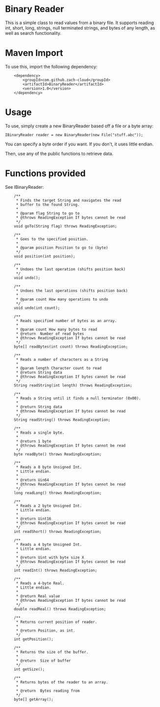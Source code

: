 # Binary Reader

This is a simple class to read values from a binary file.
It supports reading int, short, long, strings, 
null terminated strings, and bytes of any length, 
as well as search functionality.

# Maven Import

To use this, import the following dependency:
```
    <dependency>
        <groupId>com.github.zach-cloud</groupId>
        <artifactId>BinaryReader</artifactId>
        <version>1.0</version>
    </dependency>
```

# Usage

To use, simply create a new BinaryReader based off
a file or a byte array:

```
IBinaryReader reader = new BinaryReader(new File("stuff.abc"));
```

You can specify a byte order if you want. If you don't, 
it uses little endian.

Then, use any of the public functions to retrieve data.

# Functions provided

See IBinaryReader:
```
    /**
     * Finds the target String and navigates the read
     * buffer to the found String.
     *
     * @param flag String to go to
     * @throws ReadingException If bytes cannot be read
     */
    void goTo(String flag) throws ReadingException;

    /**
     * Goes to the specified position.
     *
     * @param position Position to go to (byte)
     */
    void position(int position);

    /**
     * Undoes the last operation (shifts position back)
     */
    void undo();

    /**
     * Undoes the last operations (shifts position back)
     *
     * @param count How many operations to undo
     */
    void undo(int count);

    /**
     * Reads specified number of bytes as an array.
     *
     * @param count How many bytes to read
     * @return  Number of read bytes
     * @throws ReadingException If bytes cannot be read
     */
    byte[] readBytes(int count) throws ReadingException;

    /**
     * Reads a number of characters as a String
     *
     * @param length Character count to read
     * @return String data
     * @throws ReadingException If bytes cannot be read
     */
    String readString(int length) throws ReadingException;
    
    /**
     * Reads a String until it finds a null terminator (0x00).
     *
     * @return String data
     * @throws ReadingException If bytes cannot be read
     */
    String readString() throws ReadingException;

    /**
     * Reads a single byte.
     *
     * @return 1 byte
     * @throws ReadingException If bytes cannot be read
     */
    byte readByte() throws ReadingException;

    /**
     * Reads a 8 byte Unsigned Int.
     * Little endian.
     *
     * @return Uin64
     * @throws ReadingException If bytes cannot be read
     */
    long readLong() throws ReadingException;

    /**
     * Reads a 2 byte Unsigned Int.
     * Little endian.
     *
     * @return Uint16
     * @throws ReadingException If bytes cannot be read
     */
    int readShort() throws ReadingException;

    /**
     * Reads a 4 byte Unsigned Int.
     * Little endian.
     *
     * @return Uint with byte size X
     * @throws ReadingException If bytes cannot be read
     */
    int readInt() throws ReadingException;

    /**
     * Reads a 4-byte Real.
     * Little endian.
     *
     * @return Real value
     * @throws ReadingException If bytes cannot be read
     */
    double readReal() throws ReadingException;

    /**
     * Returns current position of reader.
     *
     * @return Position, as int.
     */
    int getPosition();

    /**
     * Returns the size of the buffer.
     *
     * @return  Size of buffer
     */
    int getSize();

    /**
     * Returns bytes of the reader to an array.
     *
     * @return  Bytes reading from
     */
    byte[] getArray();
```